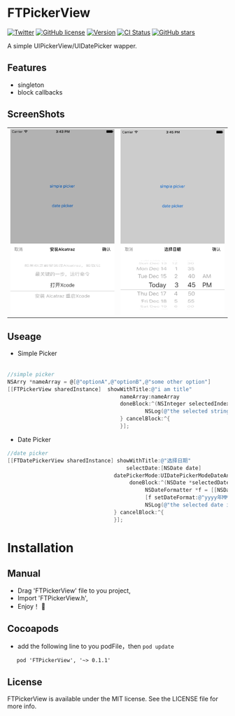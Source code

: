# FTPickerView
[![Twitter](https://img.shields.io/badge/twitter-@liufengting-blue.svg?style=flat)](http://twitter.com/liufengting) 
[![GitHub license](https://img.shields.io/badge/license-MIT-blue.svg)](https://raw.githubusercontent.com/liufengting/FTPickerView/master/LICENSE)
[![Version](https://img.shields.io/cocoapods/v/FTPickerView.svg?style=flat)](http://cocoapods.org/pods/FTPickerView)
[![CI Status](http://img.shields.io/travis/liufengting/FTPickerView.svg?style=flat)](https://travis-ci.org/liufengting/FTPickerView)
[![GitHub stars](https://img.shields.io/github/stars/liufengting/FTPickerView.svg)](https://github.com/liufengting/FTPickerView/stargazers)


A simple UIPickerView/UIDatePicker wapper.

## Features
- singleton
- block callbacks


## ScreenShots

<table>
  <tr>
    <th><img src="/ImageAssets/SimplePicker.png" width="250"/></th>
    <th><img src="/ImageAssets/DatePicker.png" width="250"/></th>
  </tr>
</table>


## Useage

* Simple Picker 

```objective-c

//simple picker
NSArry *nameArray = @[@"optionA",@"optionB",@"some other option"]
[[FTPickerView sharedInstance]  showWithTitle:@"i am title"
                                    nameArray:nameArray
                                    doneBlock:^(NSInteger selectedIndex) {
                                       		NSLog(@"the selected string is: %@",nameArray[selectedIndex]);
                                    } cancelBlock:^{
                                    }];
```

* Date Picker 


```objective-c
//date picker
[[FTDatePickerView sharedInstance] showWithTitle:@"选择日期"
                                      selectDate:[NSDate date]
                                  datePickerMode:UIDatePickerModeDateAndTime
                                       doneBlock:^(NSDate *selectedDate) {
                                            NSDateFormatter *f = [[NSDateFormatter alloc]init];
                                            [f setDateFormat:@"yyyy年MM月dd日 HH:mm:ss"];
                                            NSLog(@"the selected date is: %@",[f stringFromDate:selectedDate]);
                                  } cancelBlock:^{
                                  }];
```
# Installation

## Manual
* Drag 'FTPickerView' file to you project,
* Import 'FTPickerView.h',
* Enjoy！ 🍺

## Cocoapods

* add the following line to you podFile，then `pod update`

```
   pod 'FTPickerView', '~> 0.1.1'
```

## License

FTPickerView is available under the MIT license. See the LICENSE file for more info.




